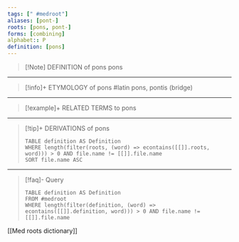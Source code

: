 ```yaml
---
tags: [" #medroot"]
aliases: [pont-]
roots: [pons, pont-]
forms: [combining]
alphabet:: P
definition: [pons]
---
```

>[!Note] DEFINITION of pons
>pons
_____
>[!info]+ ETYMOLOGY of pons
>#latin pons, pontis (bridge)
_____
>[!example]+ RELATED TERMS to pons
>
_____
>[!tip]+ DERIVATIONS of pons
>```dataview
>TABLE definition AS Definition 
>WHERE length(filter(roots, (word) => econtains([[]].roots, word))) > 0 AND file.name != [[]].file.name
>SORT file.name ASC
>```
___
>[!faq]- Query
>```dataview
>TABLE definition AS Definition
>FROM #medroot
>WHERE length(filter(definition, (word) => econtains([[]].definition, word))) > 0 AND file.name != [[]].file.name
>```

[[Med roots dictionary]]